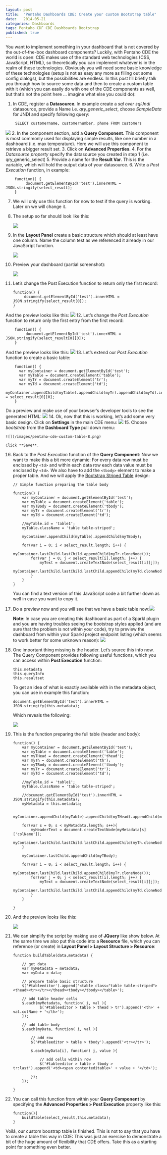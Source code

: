 ```yaml
---
layout: post
title:  "Pentaho Dashboards CDE: Create your custom Bootstrap table"
date:   2014-05-21
categories: Dashboards
tags: Pentaho CDF CDE Dashboards Bootstrap
published: true
---
```


You want to implement something in your dashboard that is not covered by the out-of-the-box dashboard components? Luckily, with Pentaho CDE the world is open: CDE makes use of the standard web technologies (CSS, JavaScript, HTML), so theoretically you can implement whatever is in the realm of these technologies. Obviously you will need some basic knowledge of these technologies (setup is not as easy any more as filling out some config dialogs), but the possibilities are endless.
In this post I’ll briefly talk you through how to source some data and then to create a custom table with it (which you can easily do with one of the CDE components as well, but that’s not the point here … imagine what else you could do):

1. In CDE, register a **Datasource**. In example create a *sql over sqlJndi* datasource, provide a Name i.e. *qry_generic_select*, choose *SampleData* for JNDI and specify following query: 

		SELECT customername, customernumber, phone FROM customers
![](/images/pentaho-cde-custom-table-1.png)
2. In the component section, add a **Query Component**. This component is most commonly used for displaying simple results, like one number in a dashboard (i.e. max temperature). Here we will use this component to retrieve a bigger result set.
3. Click on **Advanced Properties**.
4. For the *Datasource property* specify the datasource you created in step 1 (i.e. qry_generic_select)
5. Provide a name for the **Result Var**. This is the variable, which will hold the output data of your datasource.
6. Write a *Post Execution* function, in example: 

		function() {
		     document.getElementById('test').innerHTML = JSON.stringify(select_result);
		} 

7. We will only use this function for now to test if the query is working. Later on we will change it.
8. The setup so far should look like this: 

    ![](/images/pentaho-cde-custom-table-2.png)

9. In the **Layout Panel** create a basic structure which should at least have one column. Name the column test as we referenced it already in our JavaScript function. 

    ![](/images/pentaho-cde-custom-table-3.png)

10. Preview your dashboard (partial screenshot): 

    ![](/images/pentaho-cde-custom-table-13.png)

11. Let’s change the Post Execution function to return only the first record:

		function() {
		     document.getElementById('test').innerHTML = JSON.stringify(select_result[0]);
		}
And the preview looks like this: ![](/images/pentaho-cde-custom-table-4.png)
12. Let’s change the *Post Execution* function to return only the first entry from the first record:

		function() {
		     document.getElementById('test').innerHTML = JSON.stringify(select_result[0][0]);
		}
And the preview looks like this: 
![](/images/pentaho-cde-custom-table-5.png)
13. Let’s extend our *Post Execution* function to create a basic table:

		function() {
		  var myContainer = document.getElementById('test');
		  var myTable = document.createElement('table');
		  var myTr = document.createElement('tr');
		  var myTd = document.createElement('td');
		myContainer.appendChild(myTable).appendChild(myTr).appendChild(myTd).innerHTML = select_result[0][0];
		}
Do a preview and make use of your browser’s developer tools to see the generated HTML:
![](/images/pentaho-cde-custom-table-6.png)
14. Ok, now that this is working, let’s add some very basic design. Click on **Settings** in the main CDE menu:
![](/images/pentaho-cde-custom-table-7.png)
15. Choose *bootstrap* from the **Dashboard Type** pull down menu:

    ![](/images/pentaho-cde-custom-table-8.png)
    
    Click **Save**.
16. Back to the *Post Execution* function of the **Query Component**: Now we want to make this a bit more dynamic: For every data row must be enclosed by `<td>` and within each data row each data value must be enclosed by `<td>`. We also have to add the `<tbody>` element to make a proper table. And we will apply the [Bootstrap Striped Table](http://getbootstrap.com/css/#tables) design:

    ```
    // Simple function preparing the table body 
     
    function() {
        var myContainer = document.getElementById('test');
        var myTable = document.createElement('table');
        var myTBody = document.createElement('tbody');
        var myTr = document.createElement('tr');
        var myTd = document.createElement('td');
        
        //myTable.id = 'table1';
        myTable.className = 'table table-striped';
        
        myContainer.appendChild(myTable).appendChild(myTBody);
            
        for(var i = 0; i < select_result.length; i++) {
            myContainer.lastChild.lastChild.appendChild(myTr.cloneNode());
            for(var j = 0; j < select_result[i].length; j++) {
                myText = document.createTextNode(select_result[i][j]);
                myContainer.lastChild.lastChild.lastChild.appendChild(myTd.cloneNode()).appendChild(myText);
            }
        }
    }
	```
	
    You can find a text version of this JavaScript code a bit further down as well in case you want to copy it.
17. Do a preview now and you will see that we have a basic table now:![](/images/pentaho-cde-custom-table-9.png)

    **Note**: In case you are creating this dashboard as part of a Sparkl plugin and you are having troubles seeing the bootstrap styles applied (and are sure that the problem is not within your code), try to preview the dashboard from within your Sparkl project endpoint listing (which seems to work better for some unknown reason): ![](/images/pentaho-cde-custom-table-10.png)

18. One important thing missing is the header. Let’s source this info now. The Query Component provides following useful functions, which you can access within **Post Execution** function:

    ```
	this.metadata
	this.queryInfo
	this.resultset
	```
	
    To get an idea of what is exactly available with in the metadata object, you can use in example this function:

    ```
	document.getElementById('test').innerHTML = JSON.stringify(this.metadata);
	```
	
    Which reveals the following:
    
    ![](/images/pentaho-cde-custom-table-11.png)
        
19. This is the function preparing the full table (header and body):

        function() {
            var myContainer = document.getElementById('test');
            var myTable = document.createElement('table');
            var myTHead = document.createElement('thead');
            var myTh = document.createElement('th');
            var myTBody = document.createElement('tbody');
            var myTr = document.createElement('tr');
            var myTd = document.createElement('td');
            
            //myTable.id = 'table1';
            myTable.className = 'table table-striped';
            
            //document.getElementById('test').innerHTML = JSON.stringify(this.metadata);
            myMetadata = this.metadata;
               
            myContainer.appendChild(myTable).appendChild(myTHead).appendChild(myTr);
            
            for(var s = 0; s < myMetadata.length; s++){
                myHeaderText = document.createTextNode(myMetadata[s]['colName']);
                myContainer.lastChild.lastChild.lastChild.appendChild(myTh.cloneNode()).appendChild(myHeaderText);
            }
             
            myContainer.lastChild.appendChild(myTBody);
                
            for(var i = 0; i < select_result.length; i++) {
                myContainer.lastChild.lastChild.appendChild(myTr.cloneNode());
                for(var j = 0; j < select_result[i].length; j++) {
                    myText = document.createTextNode(select_result[i][j]);
                    myContainer.lastChild.lastChild.lastChild.appendChild(myTd.cloneNode()).appendChild(myText);
                }
            }

        }
   
	
		
20. And the preview looks like this:
 
    ![](/images/pentaho-cde-custom-table-12.png)

21. We can simplify the script by making use of **JQuery** like show below. At the same time we also put this code into a **Resource** file, which you can reference (or create) in **Layout Panel > Layout Structure > Resource**:

        function buildTable(data,metadata) {
            
            // get data
            var myMetadata = metadata;
            var myData = data;
            
            // prepare table basic structure
            $('#tableeditor').append('<table class="table table-striped"><thead><tr></tr></thead><tbody></tbody></table>');

            // add table header cells
            $.each(myMetadata, function( i, val ){
                    $('#tableeditor > table > thead > tr').append('<th>' + val.colName + '</th>');
            });

            // add table body
            $.each(myData, function( i, val ){

                // add row
                $('#tableeditor > table > tbody').append('<tr></tr>');
                
                $.each(myData[i], function( j, value ){
                
                    // add cells within row       
                    $('#tableeditor > table > tbody > tr:last').append('<td><span contenteditable>' + value + '</td>');       
                
                });
            });

        }
    
22. You can call this function from within your **Query Component** by specifying the **Advanced Properties > Post Execution** property like this:

        
        function(){
            buildTable(select_result,this.metadata);
        }
        

Voilá, our custom boostrap table is finished. This is not to say that you have to create a table this way in CDE: This was just an exercise to demonstrate a bit of the huge amount of flexibility that CDE offers. Take this as a starting point for something even better.
